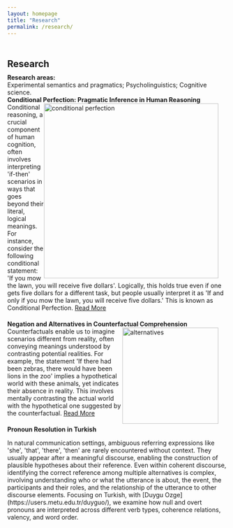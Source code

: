 ```yaml
---
layout: homepage
title: "Research"
permalink: /research/
---
```

<h1 id="research"></h1>

<h2 style="margin: 50px 0px 10px;">Research</h2>

<h4 style="margin:0 0 0;">Research areas:</h4> Experimental semantics and pragmatics; Psycholinguistics; Cognitive science.

<h4 style="margin:0 0 0 0;">Conditional Perfection: Pragmatic Inference in Human Reasoning</h4>

<div>
<img src="../assets/img/conditionals.png" alt="conditional perfection" style="float: right; margin-right: 20px; width: 400px; height: auto;" />
    Conditional reasoning, a crucial component of human cognition, often involves interpreting 'if-then' scenarios in ways that goes beyond their literal, logical meanings. For instance, consider the following conditional statement: 'If you mow the lawn, you will receive five dollars'. Logically, this holds true even if one gets five dollars for a different task, but people usually interpret it as 'If and only if you mow the lawn, you will receive five dollars.' This is known as Conditional Perfection.
     <a href="javascript:void(0);" id="readMoreLink1">Read More</a>
   <div class="more-text" id="moreText1" style="display: none;">
  We frequently understand utterances more deeply than their explicit content suggests. For example, "Mary had cheesecake for dessert" often implies she had only cheesecake, and "I ate some of your cookies" suggests I didn't eat all of them. We make these inferences swiftly during real-time language processing. In this project, with [David Barner](https://psychology.ucsd.edu/people/profiles/dbarner.html), we investigate how this feat is accomplished: Do listeners in initially adopt a non-logical, pragmatic interpretation or begin with a logical meaning and then enrich the conditional statement via inference?
</div>


<h4 style="margin:20px 0 0 0;">Negation and Alternatives in Counterfactual Comprehension</h4>

<div>
<img src="../assets/img/counterfactuals2.png" alt="alternatives" style="float: right; margin-right: 20px; width: 220px; height: auto;" />  
Counterfactuals enable us to imagine scenarios different from reality, often conveying meanings understood by contrasting potential realities. For example, the statement 'If there had been zebras, there would have been lions in the zoo' implies a hypothetical world with these animals, yet indicates their absence in reality. This involves mentally contrasting the actual world with the hypothetical one suggested by the counterfactual.
<a href="javascript:void(0);" id="readMoreLink2">Read More</a>
   <div class="more-text" id="moreText2" style="display: none;">
 Using web-based eye tracking, with [Eva Wittenberg](https://people.ceu.edu/eva_wittenberg), we focus on how negation and the availability of alternatives shape our mental representations during this process. A negated counterfactual, like 'If there had been no zebras, there would have been no lions in the zoo', suggests a world without these animals, while implicitly confirming their existence. These negated counterfactuals help answer the implicit Question under Discussion (QuD) by reducing uncertainty and creating specific mental images. This interaction indicates that the cognitive effort in comprehending counterfactuals primarily arises from uncertainty over alternative states and QuD accommodation. 
</div>


<h4 style="margin:20px 0 0 0;">Pronoun Resolution in Turkish</h4>

<div>
<p> In natural communication settings, ambiguous referring expressions like 'she', 'that', 'there', 'then' are rarely encountered without context. They usually appear after a meaningful discourse, enabling the construction of plausible hypotheses about their reference. Even within coherent discourse, identifying the correct reference among multiple alternatives is complex, involving understanding who or what the utterance is about, the event, the participants and their roles, and the relationship of the utterance to other discourse elements. Focusing on Turkish, with [Duygu Ozge](https://users.metu.edu.tr/duyguo/), we examine how null and overt pronouns are interpreted across different verb types, coherence relations, valency, and word order. </p>


</div>






